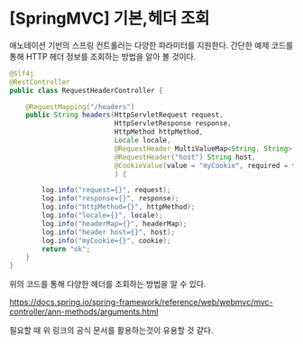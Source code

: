# [SpringMVC] 기본,헤더 조회


애노테이션 기반의 스프링 컨트롤러는 다양한 파라미터를 지원한다. 간단한 예제 코드를 통해
HTTP 헤더 정보를 조회하는 방법을 알아 볼 것이다.

```java
@Slf4j
@RestController
public class RequestHeaderController {

    @RequestMapping("/headers")
    public String headers(HttpServletRequest request,
                          HttpServletResponse response,
                          HttpMethod httpMethod,
                          Locale locale,
                          @RequestHeader MultiValueMap<String, String> headerMap,
                          @RequestHeader("host") String host,
                          @CookieValue(value = "myCookie", required = false) String cookie
                          ) {

        log.info("request={}", request);
        log.info("response={}", response);
        log.info("httpMethod={}", httpMethod);
        log.info("locale={}", locale);
        log.info("headerMap={}", headerMap);
        log.info("header host={}", host);
        log.info("myCookie={}", cookie);
        return "ok";
    }
}
```

위의 코드를 통해 다양한 헤더를 조회하는 방법을 알 수 있다.

https://docs.spring.io/spring-framework/reference/web/webmvc/mvc-controller/ann-methods/arguments.html

필요할 때 위 링크의 공식 문서를 활용하는것이 유용할 것 같다.
